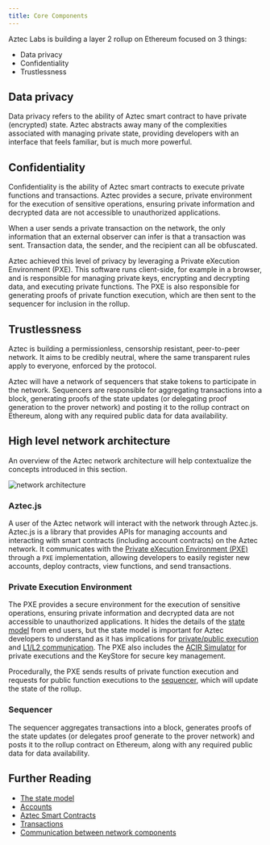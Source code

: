 ```yaml
---
title: Core Components
---
```


Aztec Labs is building a layer 2 rollup on Ethereum focused on 3 things:

- Data privacy
- Confidentiality
- Trustlessness

## Data privacy

Data privacy refers to the ability of Aztec smart contract to have private (encrypted) state. Aztec abstracts away many of the complexities associated with managing private state, providing developers with an interface that feels familiar, but is much more powerful.

<!-- Discuss UTXOs, Notes, note tree, nullifier tree? -->

## Confidentiality

Confidentiality is the ability of Aztec smart contracts to execute private functions and transactions. Aztec provides a secure, private environment for the execution of sensitive operations, ensuring private information and decrypted data are not accessible to unauthorized applications.

When a user sends a private transaction on the network, the only information that an external observer can infer is that a transaction was sent. Transaction data, the sender, and the recipient can all be obfuscated.

Aztec achieved this level of privacy by leveraging a Private eXecution Environment (PXE). This software runs client-side, for example in a browser, and is responsible for managing private keys, encrypting and decrypting data, and executing private functions. The PXE is also responsible for generating proofs of private function execution, which are then sent to the sequencer for inclusion in the rollup.

## Trustlessness

Aztec is building a permissionless, censorship resistant, peer-to-peer network. It aims to be credibly neutral, where the same transparent rules apply to everyone, enforced by the protocol.

Aztec will have a network of sequencers that stake tokens to participate in the network. Sequencers are responsible for aggregating transactions into a block, generating proofs of the state updates (or delegating proof generation to the prover network) and posting it to the rollup contract on Ethereum, along with any required public data for data availability.

## High level network architecture

An overview of the Aztec network architecture will help contextualize the concepts introduced in this section.

<img src="/img/aztec_high_level_network_architecture.svg" alt="network architecture" />

### Aztec.js

A user of the Aztec network will interact with the network through Aztec.js. Aztec.js is a library that provides APIs for managing accounts and interacting with smart contracts (including account contracts) on the Aztec network. It communicates with the [Private eXecution Environment (PXE)](../../apis/pxe/interfaces/PXE) through a `PXE` implementation, allowing developers to easily register new accounts, deploy contracts, view functions, and send transactions.

### Private Execution Environment

The PXE provides a secure environment for the execution of sensitive operations, ensuring private information and decrypted data are not accessible to unauthorized applications. It hides the details of the [state model](../concepts/hybrid_state/main.md) from end users, but the state model is important for Aztec developers to understand as it has implications for [private/public execution](../concepts/communication/public_private_calls/main.md) and [L1/L2 communication](../concepts/communication/cross_chain_calls.md). The PXE also includes the [ACIR Simulator](../concepts/pxe/acir_simulator.md) for private executions and the KeyStore for secure key management.

Procedurally, the PXE sends results of private function execution and requests for public function executions to the [sequencer](../concepts/nodes_clients/sequencer/main.md), which will update the state of the rollup.

### Sequencer

The sequencer aggregates transactions into a block, generates proofs of the state updates (or delegates proof generate to the prover network) and posts it to the rollup contract on Ethereum, along with any required public data for data availability.

## Further Reading

- [The state model](../concepts/hybrid_state/main.md)
- [Accounts](../concepts/accounts/main.md)
- [Aztec Smart Contracts](../concepts/smart_contracts/main.md)
- [Transactions](../concepts/transactions.md)
- [Communication between network components](../concepts/communication/main.md)
